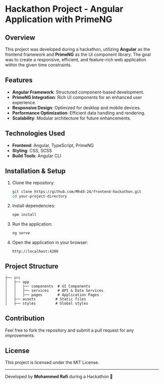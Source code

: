 # Hackathon Project - Angular Application with PrimeNG

## Overview
This project was developed during a hackathon, utilizing **Angular** as the frontend framework and **PrimeNG** as the UI component library. The goal was to create a responsive, efficient, and feature-rich web application within the given time constraints.

## Features
- **Angular Framework**: Structured component-based development.
- **PrimeNG Integration**: Rich UI components for an enhanced user experience.
- **Responsive Design**: Optimized for desktop and mobile devices.
- **Performance Optimization**: Efficient data handling and rendering.
- **Scalability**: Modular architecture for future enhancements.

## Technologies Used
- **Frontend**: Angular, TypeScript, PrimeNG
- **Styling**: CSS, SCSS
- **Build Tools**: Angular CLI

## Installation & Setup
1. Clone the repository:
   ```sh
   git clone https://github.com/Mhdd-24/frontend-hackathon.git
   cd your-project-directory
   ```
2. Install dependencies:
   ```sh
   npm install
   ```
3. Run the application:
   ```sh
   ng serve
   ```
4. Open the application in your browser:
   ```
   http://localhost:4200
   ```

## Project Structure
```
├── src
│   ├── app
│   │   ├── components  # UI Components
│   │   ├── services    # API & Data Services
│   │   ├── pages       # Application Pages
│   ├── assets         # Static files
│   ├── styles         # Global styles
```

## Contribution
Feel free to fork the repository and submit a pull request for any improvements.

## License
This project is licensed under the MIT License.

---
Developed by **Mohammed Rafi** during a Hackathon 🚀

